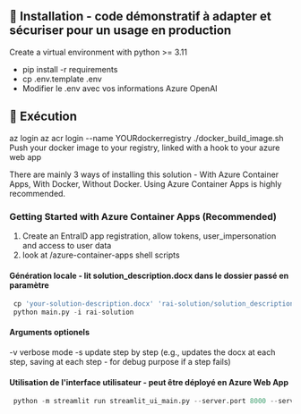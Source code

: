 ## 🚀 Installation - code démonstratif à adapter et sécuriser pour un usage en production

Create a virtual environment with python >= 3.11

* pip install -r requirements
* cp .env.template .env
* Modifier le .env avec vos informations Azure OpenAI

## 🏃 Exécution

az login
az acr login --name YOURdockerregistry
./docker_build_image.sh
Push your docker image to your registry, linked with a hook to your azure web app

There are mainly 3 ways of installing this solution - With Azure Container Apps, With Docker, Without Docker. Using Azure Container Apps is highly recommended.

### Getting Started with Azure Container Apps (Recommended)

1. Create an EntraID app registration, allow tokens,  user_impersonation and access to user data
2. look at /azure-container-apps shell scripts

#### Génération locale - lit solution_description.docx dans le dossier passé en paramètre
```python
 cp 'your-solution-description.docx' 'rai-solution/solution_description.docx'
 python main.py -i rai-solution
```

#### Arguments optionels
-v verbose mode
-s update step by step (e.g., updates the docx at each step, saving at each step - for debug purpose if a step fails)

#### Utilisation de l'interface utilisateur - peut être déployé en Azure Web App
```python
 python -m streamlit run streamlit_ui_main.py --server.port 8000 --server.address 0.0.0.0
```